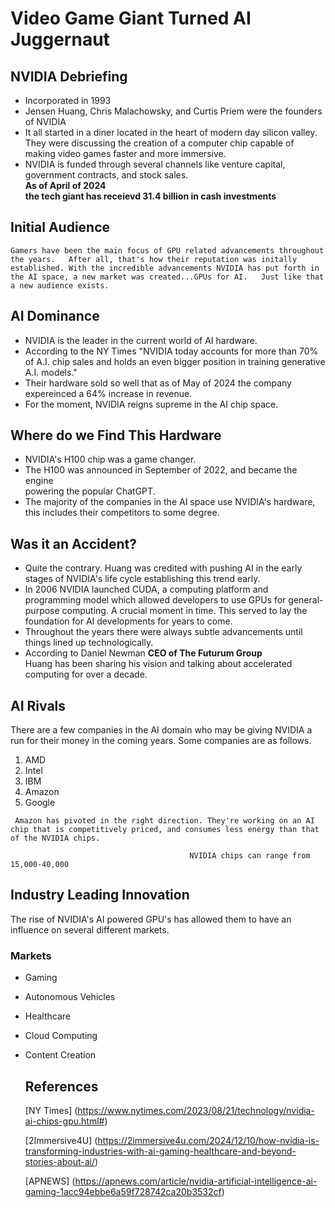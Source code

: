 # Video Game Giant Turned AI Juggernaut
## NVIDIA Debriefing
* Incorporated in 1993
* Jensen Huang, Chris Malachowsky, and Curtis Priem were the founders of NVIDIA 
* It all started in a diner located in the heart of modern day silicon valley. They were discussing the creation of a computer chip capable of making video games faster and more immersive.
* NVIDIA is funded through several channels like venture capital, government contracts, and stock sales.  
**As of April of 2024  
the tech giant has receievd 31.4 billion in cash investments**
## Initial Audience
``Gamers have been the main focus of GPU related advancements throughout the years.  
After all, that's how their reputation was initally established.
With the incredible advancements NVIDIA has put forth in the AI space, a new market was created...GPUs for AI.  
Just like that a new audience exists.``
## AI Dominance
* NVIDIA is the leader in the current world of AI hardware.  
* According to the NY Times "NVIDIA today accounts for more than 70% of A.I. chip sales and holds an even bigger position in training generative A.I. models."  
* Their hardware sold so well that as of May of 2024 the company expereinced a 64% increase in revenue. 
* For the moment, NVIDIA reigns supreme in the AI chip space. 
## Where do we Find This Hardware
* NVIDIA's H100 chip was a game changer. 
* The H100 was announced in September of 2022, and became the engine  
powering the popular ChatGPT.  
* The majority of the companies in the AI space use NVIDIA's hardware, this includes their competitors to some degree.
## Was it an Accident?
* Quite the contrary. Huang was credited with pushing AI in the early stages of NVIDIA's life cycle establishing this trend early. 
* In 2006 NVIDIA launched CUDA, a computing platform and programming model which allowed developers to use GPUs for general-purpose computing. A crucial moment in time. This served to lay the foundation for AI developments for years to come.
* Throughout the years there were always subtle advancements until things lined up technologically. 
* According to Daniel Newman **CEO of The Futurum Group**  
Huang has been sharing his vision and talking about accelerated computing for over a decade.
## AI Rivals
There are a few companies in the AI domain who may be giving NVIDIA a run for their money in the coming years. Some companies are as follows.  

1) AMD
2) Intel
3) IBM
4) Amazon
5) Google

``` Amazon has pivoted in the right direction. They're working on an AI chip that is competitively priced, and consumes less energy than that of the NVIDIA chips.```

                                            NVIDIA chips can range from 15,000-40,000

## Industry Leading Innovation
The rise of NVIDIA's AI powered GPU's has allowed them to have an influence on several different markets. 
### Markets
* Gaming
* Autonomous Vehicles
* Healthcare
* Cloud Computing
* Content Creation
  
  ## References
  [NY Times] (https://www.nytimes.com/2023/08/21/technology/nvidia-ai-chips-gpu.html#) 

  [2Immersive4U] (https://2immersive4u.com/2024/12/10/how-nvidia-is-transforming-industries-with-ai-gaming-healthcare-and-beyond-stories-about-ai/)  

  [APNEWS] (https://apnews.com/article/nvidia-artificial-intelligence-ai-gaming-1acc94ebbe6a59f728742ca20b3532cf)
